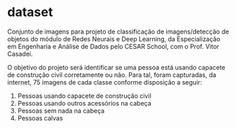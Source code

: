# dataset
 Conjunto de imagens para projeto de classificação de imagens/detecção de objetos do módulo de Redes Neurais e Deep Learning, da Especialização em Engenharia e Análise de Dados pelo CESAR School, com o Prof. Vitor Casadei.

O objetivo do projeto será identificar se uma pessoa está usando capacete de construção civil corretamente ou não. Para tal, foram capturadas, da internet, 75 imagens de cada classe conforme disposição a seguir:

1. Pessoas usando capacete de construção civil
2. Pessoas usando outros acessórios na cabeça
3. Pessoas sem nada na cabeça
4. Pessoas calvas
